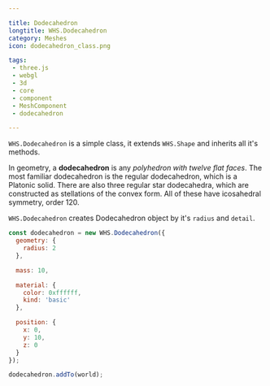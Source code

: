 ```yaml
---

title: Dodecahedron
longtitle: WHS.Dodecahedron
category: Meshes
icon: dodecahedron_class.png

tags:
 - three.js
 - webgl
 - 3d
 - core
 - component
 - MeshComponent
 - dodecahedron

---
```


`WHS.Dodecahedron` is a simple class, it extends `WHS.Shape` and inherits all it's methods.

In geometry, a **dodecahedron** is any *polyhedron with twelve flat faces*. The most familiar dodecahedron is the regular dodecahedron, which is a Platonic solid. There are also three regular star dodecahedra, which are constructed as stellations of the convex form. All of these have icosahedral symmetry, order 120.

`WHS.Dodecahedron` creates Dodecahedron object by it's `radius` and `detail`.

```javascript
const dodecahedron = new WHS.Dodecahedron({
  geometry: {
    radius: 2
  },

  mass: 10,

  material: {
    color: 0xffffff,
    kind: 'basic'
  },

  position: {
    x: 0,
    y: 10,
    z: 0
  }
});

dodecahedron.addTo(world);
```
